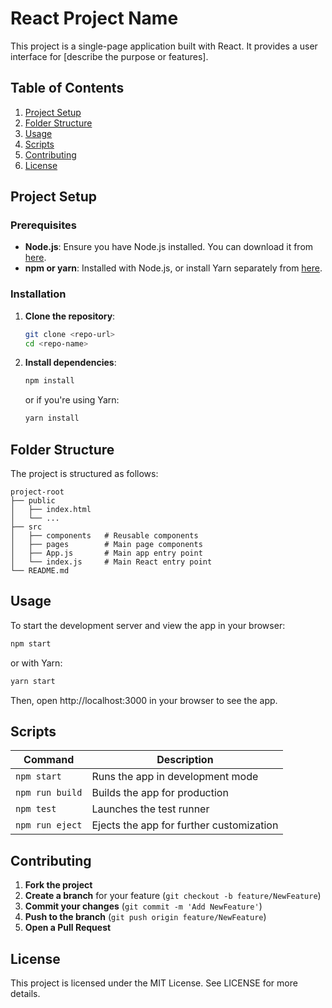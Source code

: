 # React Project Name

This project is a single-page application built with React. It provides a user interface for [describe the purpose or features].

## Table of Contents
1. [Project Setup](#project-setup)
2. [Folder Structure](#folder-structure)
3. [Usage](#usage)
4. [Scripts](#scripts)
5. [Contributing](#contributing)
6. [License](#license)

## Project Setup

### Prerequisites
- **Node.js**: Ensure you have Node.js installed. You can download it from [here](https://nodejs.org/).
- **npm or yarn**: Installed with Node.js, or install Yarn separately from [here](https://yarnpkg.com/).

### Installation
1. **Clone the repository**:
   ```bash
   git clone <repo-url>
   cd <repo-name>
   ```

2. **Install dependencies**:
   ```bash
   npm install
   ```
   or if you're using Yarn:
   ```bash
   yarn install
   ```

## Folder Structure

The project is structured as follows:

```
project-root
├── public
│   ├── index.html
│   └── ...
├── src
│   ├── components   # Reusable components
│   ├── pages        # Main page components
│   ├── App.js       # Main app entry point
│   └── index.js     # Main React entry point
└── README.md
```

## Usage

To start the development server and view the app in your browser:

```bash
npm start
```

or with Yarn:

```bash
yarn start
```

Then, open http://localhost:3000 in your browser to see the app.

## Scripts

| Command | Description |
|---------|-------------|
| `npm start` | Runs the app in development mode |
| `npm run build` | Builds the app for production |
| `npm test` | Launches the test runner |
| `npm run eject` | Ejects the app for further customization |

## Contributing

1. **Fork the project**
2. **Create a branch** for your feature (`git checkout -b feature/NewFeature`)
3. **Commit your changes** (`git commit -m 'Add NewFeature'`)
4. **Push to the branch** (`git push origin feature/NewFeature`)
5. **Open a Pull Request**

## License

This project is licensed under the MIT License. See LICENSE for more details.